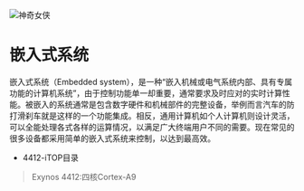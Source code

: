 
 ![神奇女侠](http://7xsic8.com1.z0.glb.clouddn.com/%E7%A5%9E%E5%A5%87%E5%A5%B3%E4%BE%A05.jpg "神奇女侠") 

# 嵌入式系统
嵌入式系统（Embedded system），是一种“嵌入机械或电气系统内部、具有专属功能的计算机系统”，由于控制功能单一却重要，通常要求及时应对的实时计算性能。被嵌入的系统通常是包含数字硬件和机械部件的完整设备，举例而言汽车的防打滑刹车就是这样的一个功能集成。相反，通用计算机如个人计算机则设计灵活，可以全能处理各式各样的运算情况，以满足广大终端用户不同的需要。现在常见的很多设备都采用简单的嵌入式系统来控制，以达到最高效。


+ 4412-iTOP目录
>Exynos 4412:四核Cortex-A9
